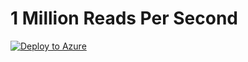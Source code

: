 # 1 Million Reads Per Second
[![Deploy to Azure](https://aka.ms/deploytoazurebutton)](https://portal.azure.com/#create/Microsoft.Template/uri/https%3A%2F%2Fraw.githubusercontent.com%2FRaviTella%2FBenckmarking%2Fmain%2Fcosmos%2Fsql%2Frecipes%2Fycsb%2Fread%2F1-million-rps-read%2Fazuredeploy.json)